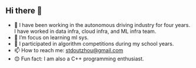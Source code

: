 ## Hi there 👋

- 🔭 I have been working in the autonomous driving industry for four years. I have worked in data infra, cloud infra, and ML infra team.
- 🌱 I’m focus on learning ml sys.
- 🤔 I participated in algorithm competitions during my school years.
- 📫 How to reach me: stdoutzhou@gmail.com
- 😊 Fun fact: I am also a C++ programming enthusiast.
